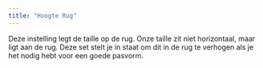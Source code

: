 ```yaml
---
title: "Hoogte Rug"
---
```


Deze instelling legt de taille op de rug. Onze taille zit niet horizontaal, maar ligt aan de rug. Deze set stelt je in staat om dit in de rug te verhogen als je het nodig hebt voor een goede pasvorm.




